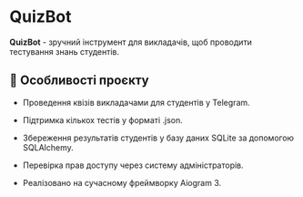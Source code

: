 # QuizBot

**QuizBot** - зручний інструмент для викладачів, щоб проводити тестування знань студентів.

## 🚀 Особливості проєкту

- Проведення квізів викладачами для студентів у Telegram.

- Підтримка кількох тестів у форматі .json.

- Збереження результатів студентів у базу даних SQLite за допомогою SQLAlchemy.

- Перевірка прав доступу через систему адміністраторів.

- Реалізовано на сучасному фреймворку Aiogram 3.

